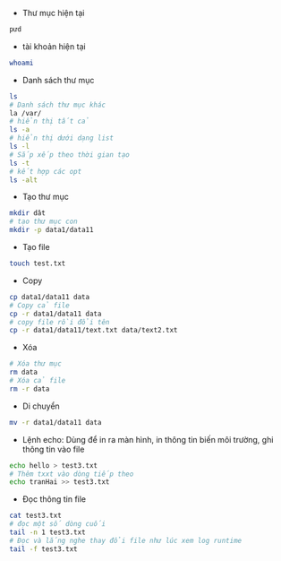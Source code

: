 - Thư mục hiện tại

``` sh
pưd 
```

- tài khoản hiện tại

``` sh
whoami
```

- Danh sách thư mục

``` sh
ls
# Danh sách thư mục khác
la /var/
# hiển thị tất cả
ls -a
# hiển thị dưới dạng list
ls -l
# Sắp xếp theo thời gian tạo
ls -t
# kết hợp các opt
ls -alt
```

- Tạo thư mục

```  sh
mkdir dât
# tạo thư mục con
mkdir -p data1/data11
```

- Tạo file

``` sh
touch test.txt
```

- Copy

``` sh
cp data1/data11 data
# Copy cả file
cp -r data1/data11 data
# copy file rồi đổi tên
cp -r data1/data11/text.txt data/text2.txt
```

- Xóa

``` sh
# Xóa thư mục
rm data
# Xóa cả file
rm -r data
```

- Di chuyển

``` sh
mv -r data1/data11 data
```

- Lệnh echo: Dùng để in ra màn hình, in thông tin biến môi trường, ghi thông tin vào file

``` sh
echo hello > test3.txt
# Thêm txxt vào dòng tiếp theo
echo tranHai >> test3.txt
```

- Đọc thông tin file

``` sh
cat test3.txt
# đọc một số dòng cuối 
tail -n 1 test3.txt
# Đọc và lắng nghe thay đổi file như lúc xem log runtime
tail -f test3.txt
```
